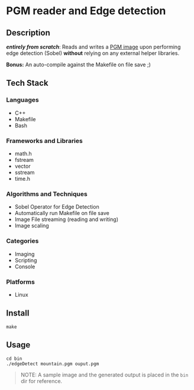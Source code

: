 # PGM reader and Edge detection

## Description
***entirely from scratch***: Reads and writes a [PGM image](https://en.wikipedia.org/wiki/Netpbm#File_formats) upon performing edge detection (Sobel) **without** relying on any external helper libraries.

**Bonus:** An auto-compile against the Makefile on file save ;)

## Tech Stack

### Languages
- C++
- Makefile
- Bash

### Frameworks and Libraries
- math.h
- fstream
- vector
- sstream
- time.h

### Algorithms and Techniques
- Sobel Operator for Edge Detection
- Automatically run Makefile on file save
- Image File streaming (reading and writing)
- Image scaling

### Categories
- Imaging
- Scripting
- Console

### Platforms
- Linux

## Install
```
make
```

## Usage

```shell
cd bin
./edgeDetect mountain.pgm ouput.pgm
```

> NOTE: A sample image and the generated output is placed in the `bin` dir for reference.

 
